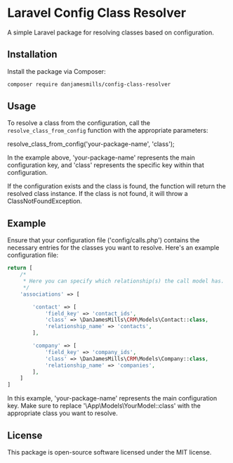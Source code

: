 # Laravel Config Class Resolver

A simple Laravel package for resolving classes based on configuration.

## Installation

Install the package via Composer:

```bash
composer require danjamesmills/config-class-resolver
```

## Usage

To resolve a class from the configuration, call the `resolve_class_from_config` function with the appropriate parameters:

resolve_class_from_config('your-package-name', 'class');

In the example above, 'your-package-name' represents the main configuration key, and 'class' represents the specific key within that configuration.

If the configuration exists and the class is found, the function will return the resolved class instance. If the class is not found, it will throw a ClassNotFoundException.

## Example

Ensure that your configuration file ('config/calls.php') contains the necessary entries for the classes you want to resolve. Here's an example configuration file:

```php
return [
    /*
     * Here you can specify which relationship(s) the call model has.
     */
    'associations' => [

        'contact' => [
            'field_key' => 'contact_ids',
            'class' => \DanJamesMills\CRM\Models\Contact::class,
            'relationship_name' => 'contacts',
        ],

        'company' => [
            'field_key' => 'company_ids',
            'class' => \DanJamesMills\CRM\Models\Company::class,
            'relationship_name' => 'companies',
        ],
    ]
]
```

In this example, 'your-package-name' represents the main configuration key. Make sure to replace '\App\Models\YourModel::class' with the appropriate class you want to resolve.

## License

This package is open-source software licensed under the MIT license.
